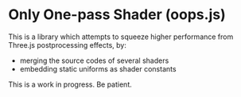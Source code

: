 # Only One-pass Shader (oops.js)

This is a library which attempts to squeeze higher performance from Three.js postprocessing effects, by:

* merging the source codes of several shaders
* embedding static uniforms as shader constants
  
This is a work in progress. Be patient.
